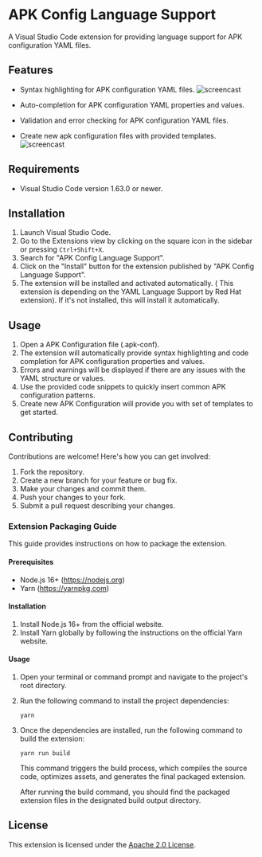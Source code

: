 # APK Config Language Support

A Visual Studio Code extension for providing language support for APK configuration YAML files.

## Features
- Syntax highlighting for APK configuration YAML files.
![screencast](https://raw.githubusercontent.com/wso2/apk/main/runtime/runtime-ui/images/demo1.gif)

- Auto-completion for APK configuration YAML properties and values.
- Validation and error checking for APK configuration YAML files.
- Create new apk configuration files with provided templates.
![screencast](https://raw.githubusercontent.com/wso2/apk/main/runtime/runtime-ui/images/demo2.gif)


## Requirements

- Visual Studio Code version 1.63.0 or newer.

## Installation

1. Launch Visual Studio Code.
2. Go to the Extensions view by clicking on the square icon in the sidebar or pressing `Ctrl+Shift+X`.
3. Search for "APK Config Language Support".
4. Click on the "Install" button for the extension published by "APK Config Language Support".
5. The extension will be installed and activated automatically. ( This extension is depending on the YAML Language Support by Red Hat extension). If it's not installed, this will install it automatically.

## Usage

1. Open a APK Configuration file (.apk-conf).
2. The extension will automatically provide syntax highlighting and code completion for APK configuration properties and values.
3. Errors and warnings will be displayed if there are any issues with the YAML structure or values.
4. Use the provided code snippets to quickly insert common APK configuration patterns.
5. Create new APK Configuration will provide you with set of templates to get started.

## Contributing

Contributions are welcome! Here's how you can get involved:

1. Fork the repository.
2. Create a new branch for your feature or bug fix.
3. Make your changes and commit them.
4. Push your changes to your fork.
5. Submit a pull request describing your changes.

### Extension Packaging Guide

This guide provides instructions on how to package the extension.

#### Prerequisites

- Node.js 16+ (https://nodejs.org)
- Yarn (https://yarnpkg.com)

#### Installation

1. Install Node.js 16+ from the official website.
2. Install Yarn globally by following the instructions on the official Yarn website.

#### Usage

1. Open your terminal or command prompt and navigate to the project's root directory.
2. Run the following command to install the project dependencies:

    ```shell
    yarn
    ```
3. Once the dependencies are installed, run the following command to build the extension:

    ``` shell
    yarn run build
    ```
    This command triggers the build process, which compiles the source code, optimizes assets, and generates the final packaged extension.

    After running the build command, you should find the packaged extension files in the designated build output directory.


## License

This extension is licensed under the [Apache 2.0 License](LICENSE).
